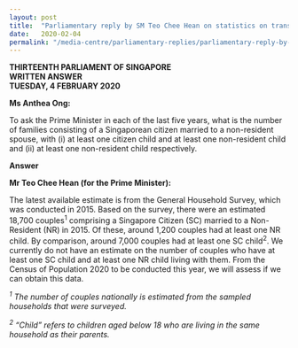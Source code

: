 ```yaml
---
layout: post
title:  "Parliamentary reply by SM Teo Chee Hean on statistics on transnational families"
date:   2020-02-04
permalink: "/media-centre/parliamentary-replies/parliamentary-reply-by-SM-Teo-Chee-Hean-on-statistics-on-transnational-families"
---
```


**THIRTEENTH PARLIAMENT OF SINGAPORE  
WRITTEN ANSWER  
TUESDAY, 4 FEBRUARY 2020**  

**Ms Anthea Ong:**

To ask the Prime Minister in each of the last five years, what is the number of families consisting of a Singaporean citizen married to a non-resident spouse, with (i) at least one citizen child and at least one non-resident child and (ii) at least one non-resident child respectively.

**Answer**

**Mr Teo Chee Hean (for the Prime Minister):** 

The latest available estimate is from the General Household Survey, which was conducted in 2015. Based on the survey, there were an estimated 18,700 couples<sup>1</sup> comprising a Singapore Citizen (SC) married to a Non-Resident (NR) in 2015. Of these, around 1,200 couples had at least one NR child. By comparison, around 7,000 couples had at least one SC child<sup>2</sup>. We currently do not have an estimate on the number of couples who have at least one SC child and at least one NR child living with them. From the Census of Population 2020 to be conducted this year, we will assess if we can obtain this data.



*<sup>1</sup> The number of couples nationally is estimated from the sampled households that were surveyed.*

*<sup>2</sup> “Child” refers to children aged below 18 who are living in the same household as their parents.*

